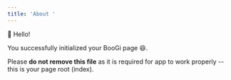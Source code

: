 ```yaml
---
title: 'About '
---
```


:wave: Hello!

You successfully initialized your BooGi page :smile:.



<Error>

Please **do not remove this file** as it is required for app
to work properly -- this is your page root (index).

</Error>